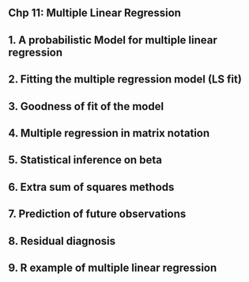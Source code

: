 ## Chp 11: Multiple Linear Regression

## 1. A probabilistic Model for multiple linear regression

## 2. Fitting the multiple regression model (LS fit)

## 3. Goodness of fit of the model

## 4. Multiple regression in matrix notation

## 5. Statistical inference on beta

## 6. Extra sum of squares methods

## 7. Prediction of future observations

## 8. Residual diagnosis

## 9. R example of multiple linear regression

